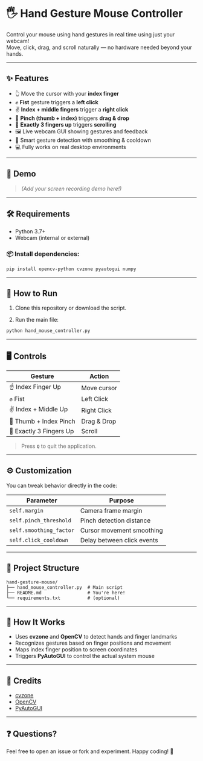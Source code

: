 # 🖐️ Hand Gesture Mouse Controller

Control your mouse using hand gestures in real time using just your webcam!  
Move, click, drag, and scroll naturally — no hardware needed beyond your hands.

---

## ✨ Features

- 👆 Move the cursor with your **index finger**
- ✊ **Fist** gesture triggers a **left click**
- ✌️ **Index + middle fingers** trigger a **right click**
- 🤏 **Pinch (thumb + index)** triggers **drag & drop**
- 🖖 **Exactly 3 fingers up** triggers **scrolling**
- 🖼️ Live webcam GUI showing gestures and feedback
- 🧠 Smart gesture detection with smoothing & cooldown
- 💻 Fully works on real desktop environments

---

## 📸 Demo

> *(Add your screen recording demo here!)*

---

## 🛠️ Requirements

- Python 3.7+
- Webcam (internal or external)

### 📦 Install dependencies:

```bash
pip install opencv-python cvzone pyautogui numpy
```

---

## 🚀 How to Run

1. Clone this repository or download the script.

2. Run the main file:

```bash
python hand_mouse_controller.py
```

---

## 🖥️ Controls

| Gesture                 | Action         |
|-------------------------|----------------|
| ☝️ Index Finger Up       | Move cursor    |
| ✊ Fist                  | Left Click     |
| ✌️ Index + Middle Up     | Right Click    |
| 🤏 Thumb + Index Pinch   | Drag & Drop    |
| 🖖 Exactly 3 Fingers Up  | Scroll         |

> Press **`Q`** to quit the application.

---

## ⚙️ Customization

You can tweak behavior directly in the code:

| Parameter              | Purpose                         |
|------------------------|---------------------------------|
| `self.margin`          | Camera frame margin             |
| `self.pinch_threshold` | Pinch detection distance        |
| `self.smoothing_factor`| Cursor movement smoothing       |
| `self.click_cooldown`  | Delay between click events      |

---

## 📂 Project Structure

```
hand-gesture-mouse/
├── hand_mouse_controller.py  # Main script
├── README.md                 # You're here!
└── requirements.txt          # (optional)
```

---

## 🧠 How It Works

- Uses **cvzone** and **OpenCV** to detect hands and finger landmarks
- Recognizes gestures based on finger positions and movement
- Maps index finger position to screen coordinates
- Triggers **PyAutoGUI** to control the actual system mouse

---

## 🙌 Credits

- [cvzone](https://github.com/cvzone/cvzone)
- [OpenCV](https://opencv.org/)
- [PyAutoGUI](https://github.com/asweigart/pyautogui)

---

## ❓ Questions?

Feel free to open an issue or fork and experiment. Happy coding! 🚀
